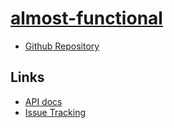 # [almost-functional]()

- [Github Repository](http://github.com/nwillc/almost-functional)

## Links
- [API docs](./apidocs)
- [Issue Tracking](https://github.com/nwillc/almost-functional/issues)
